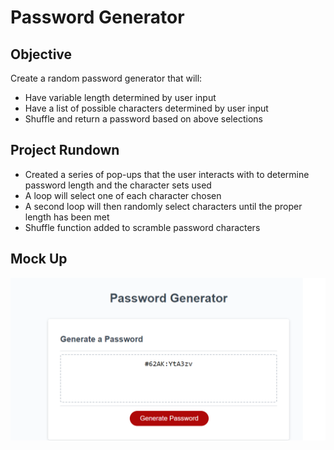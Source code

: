 # Password Generator

## Objective
Create a random password generator that will:
- Have variable length determined by user input
- Have a list of possible characters determined by user input
- Shuffle and return a password based on above selections

## Project Rundown

- Created a series of pop-ups that the user interacts with to determine password length and the character sets used
- A loop will select one of each character chosen
- A second loop will then randomly select characters until the proper length has been met
- Shuffle function added to scramble password characters

## Mock Up
![Screenshot](./password-gen-mock.up.png)
